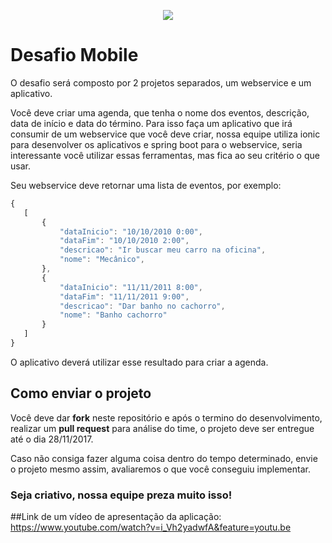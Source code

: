 ﻿<p align="center"><img src="http://unigranrio.com.br/ead/img/logo_final.png" /></p>

# Desafio Mobile

O desafio será composto por 2 projetos separados, um webservice e um aplicativo.

Você deve criar uma agenda, que tenha o nome dos eventos, descrição, data de início e data do término.
Para isso faça um aplicativo que irá consumir de um webservice que você deve criar, nossa equipe utiliza ionic para desenvolver os aplicativos e spring boot para o webservice, seria interessante você utilizar essas ferramentas, mas fica ao seu critério o que usar.

Seu webservice deve retornar uma lista de eventos, por exemplo:

``` javascript
{
   [
       {
           "dataInicio": "10/10/2010 0:00",
           "dataFim": "10/10/2010 2:00",
           "descricao": "Ir buscar meu carro na oficina",
           "nome": "Mecânico",
       },
       {
           "dataInicio": "11/11/2011 8:00",
           "dataFim": "11/11/2011 9:00",
           "descricao": "Dar banho no cachorro",
           "nome": "Banho cachorro"
       }
   ]
}
```

O aplicativo deverá utilizar esse resultado para criar a agenda.

## Como enviar o projeto

Você deve dar **fork** neste repositório e após o termino do desenvolvimento, realizar um **pull request** para análise do time, o projeto deve ser entregue até o dia 28/11/2017.

Caso não consiga fazer alguma coisa dentro do tempo determinado, envie o projeto mesmo assim, avaliaremos o que você conseguiu implementar.


### Seja criativo, nossa equipe preza muito isso!


##Link de um vídeo de apresentação da aplicação: https://www.youtube.com/watch?v=i_Vh2yadwfA&feature=youtu.be


